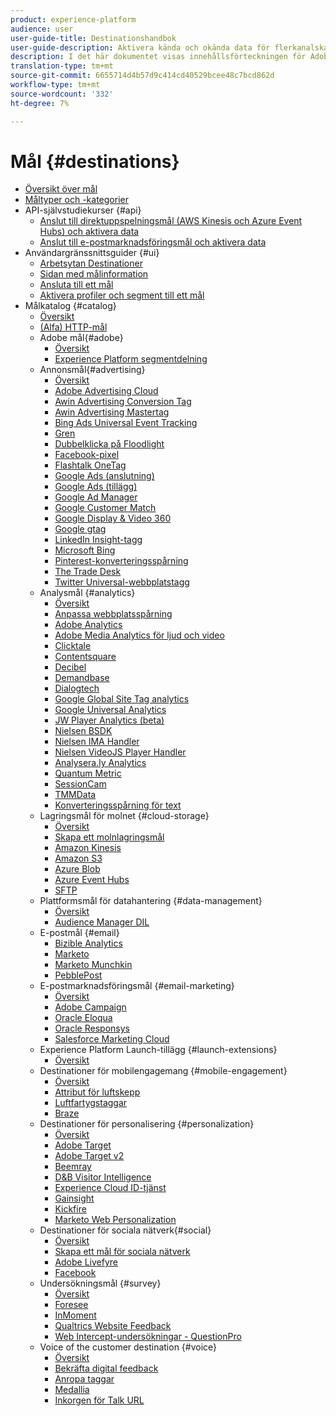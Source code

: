 ```yaml
---
product: experience-platform
audience: user
user-guide-title: Destinationshandbok
user-guide-description: Aktivera kända och okända data för flerkanalskampanjer, e-postkampanjer, riktad reklam och många andra användningsfall.
description: I det här dokumentet visas innehållsförteckningen för Adobe Experience Platform-destinationer
translation-type: tm+mt
source-git-commit: 6655714d4b57d9c414cd40529bcee48c7bcd862d
workflow-type: tm+mt
source-wordcount: '332'
ht-degree: 7%

---
```



# Mål {#destinations}

* [Översikt över mål](./home.md)
* [Måltyper och -kategorier](./destination-types.md)
* API-självstudiekurser {#api}
   * [Anslut till direktuppspelningsmål (AWS Kinesis och Azure Event Hubs) och aktivera data](./api/streaming-destinations.md)
   * [Anslut till e-postmarknadsföringsmål och aktivera data](./api/email-marketing.md)
* Användargränssnittsguider {#ui}
   * [Arbetsytan Destinationer](./ui/destinations-workspace.md)
   * [Sidan med målinformation](./ui/destination-details-page.md)
   * [Ansluta till ett mål](./ui/connect-destination.md)
   * [Aktivera profiler och segment till ett mål](./ui/activate-destinations.md)
* Målkatalog {#catalog}
   * [Översikt](./catalog/overview.md)
   * [ (Alfa) HTTP-mål](./catalog/http-destination.md)
   * Adobe mål{#adobe}
      * [Översikt](./catalog/adobe/overview.md)
      * [Experience Platform segmentdelning](https://experienceleague.adobe.com/docs/audience-manager/user-guide/implementation-integration-guides/integration-experience-platform/aam-aep-audience-sharing.html)
   * Annonsmål{#advertising}
      * [Översikt](./catalog/advertising/overview.md)
      * [Adobe Advertising Cloud](./catalog/advertising/adobe-advertising-cloud.md)
      * [Awin Advertising Conversion Tag](./catalog/advertising/awin-conversiontag.md)
      * [Awin Advertising Mastertag](./catalog/advertising/awin-mastertag.md)
      * [Bing Ads Universal Event Tracking](./catalog/advertising/bing-ads.md)
      * [Gren](./catalog/advertising/branch.md)
      * [Dubbelklicka på Floodlight](./catalog/advertising/doubleclick-floodlight.md)
      * [Facebook-pixel](./catalog/advertising/facebook-pixel.md)
      * [Flashtalk OneTag](./catalog/advertising/flashtalking.md)
      * [Google Ads (anslutning)](./catalog/advertising/google-ads-destination.md)
      * [Google Ads (tillägg)](./catalog/advertising/google-ads-extension.md)
      * [Google Ad Manager](./catalog/advertising/google-ad-manager.md)
      * [Google Customer Match](./catalog/advertising/google-customer-match.md)
      * [Google Display &amp; Video 360](./catalog/advertising/google-dv360.md)
      * [Google gtag](./catalog/advertising/gtag-advertising.md)
      * [LinkedIn Insight-tagg](./catalog/advertising/linkedin.md)
      * [Microsoft Bing](./catalog/advertising/bing.md)
      * [Pinterest-konverteringsspårning](./catalog/advertising/pinterest.md)
      * [The Trade Desk](./catalog/advertising/tradedesk.md)
      * [Twitter Universal-webbplatstagg](./catalog/advertising/twitter-uwt.md)
   * Analysmål {#analytics}
      * [Översikt](./catalog/analytics/overview.md)
      * [Anpassa webbplatsspårning](./catalog/analytics/adform.md)
      * [Adobe Analytics](./catalog/analytics/adobe-analytics.md)
      * [Adobe Media Analytics för ljud och video](./catalog/analytics/adobe-video-analytics.md)
      * [Clicktale](./catalog/analytics/clicktale.md)
      * [Contentsquare](./catalog/analytics/contentsquare.md)
      * [Decibel](./catalog/analytics/decibel.md)
      * [Demandbase](./catalog/analytics/demandbase.md)
      * [Dialogtech](./catalog/analytics/dialogtech.md)
      * [Google Global Site Tag analytics](./catalog/analytics/gtag-analytics.md)
      * [Google Universal Analytics](./catalog/analytics/google-universal-analytics.md)
      * [JW Player Analytics (beta)](./catalog/analytics/jw-player-analytics.md)
      * [Nielsen BSDK](./catalog/analytics/nielsen-bsdk.md)
      * [Nielsen IMA Handler](./catalog/analytics/nielsen-ima.md)
      * [Nielsen VideoJS Player Handler](./catalog/analytics/nielsen-videojs.md)
      * [Analysera.ly Analytics](./catalog/analytics/parsely.md)
      * [Quantum Metric](./catalog/analytics/quantum-metric.md)
      * [SessionCam](./catalog/analytics/sessioncam.md)
      * [TMMData](./catalog/analytics/tmmdata.md)
      * [Konverteringsspårning för text](./catalog/analytics/yext.md)
   * Lagringsmål för molnet {#cloud-storage}
      * [Översikt](./catalog/cloud-storage/overview.md)
      * [Skapa ett molnlagringsmål](./catalog/cloud-storage/workflow.md)
      * [Amazon Kinesis](./catalog/cloud-storage/amazon-kinesis.md)
      * [Amazon S3](./catalog/cloud-storage/amazon-s3.md)
      * [Azure Blob](./catalog/cloud-storage/azure-blob.md)
      * [Azure Event Hubs](./catalog/cloud-storage/azure-event-hubs.md)
      * [SFTP](./catalog/cloud-storage/sftp.md)
   * Plattformsmål för datahantering {#data-management}
      * [Översikt](./catalog/data-management/overview.md)
      * [Audience Manager DIL](./catalog/data-management/aam-dil-extension.md)
   * E-postmål {#email}
      * [Bizible Analytics](./catalog/email/bizible.md)
      * [Marketo](./catalog/email/marketo.md)
      * [Marketo Munchkin](./catalog/email/marketo-munchkin.md)
      * [PebblePost](./catalog/email/pebblepost.md)
   * E-postmarknadsföringsmål {#email-marketing}
      * [Översikt](./catalog/email-marketing/overview.md)
      * [Adobe Campaign](./catalog/email-marketing/adobe-campaign.md)
      * [Oracle Eloqua](./catalog/email-marketing/oracle-eloqua.md)
      * [Oracle Responsys](./catalog/email-marketing/oracle-responsys.md)
      * [Salesforce Marketing Cloud](./catalog/email-marketing/salesforce-marketing-cloud.md)
   * Experience Platform Launch-tillägg {#launch-extensions}
      * [Översikt](./catalog/launch-extensions/overview.md)
   * Destinationer för mobilengagemang {#mobile-engagement}
      * [Översikt](./catalog/mobile-engagement/overview.md)
      * [Attribut för luftskepp](./catalog/mobile-engagement/airship-attributes.md)
      * [Luftfartygstaggar](./catalog/mobile-engagement/airship-tags.md)
      * [Braze](./catalog/mobile-engagement/braze.md)
   * Destinationer för personalisering {#personalization}
      * [Översikt](./catalog/personalization/overview.md)
      * [Adobe Target](./catalog/personalization/adobe-target.md)
      * [Adobe Target v2](./catalog/personalization/adobe-target-v2.md)
      * [Beemray](./catalog/personalization/beemray.md)
      * [D&amp;B Visitor Intelligence](./catalog/personalization/dnb.md)
      * [Experience Cloud ID-tjänst](./catalog/personalization/adobe-ecid.md)
      * [Gainsight](./catalog/personalization/gainsight.md)
      * [Kickfire](./catalog/personalization/kickfire.md)
      * [Marketo Web Personalization](./catalog/personalization/marketo-web-personalization.md)
   * Destinationer för sociala nätverk{#social}
      * [Översikt](./catalog/social/overview.md)
      * [Skapa ett mål för sociala nätverk](./catalog/social/workflow.md)
      * [Adobe Livefyre](./catalog/social/adobe-livefyre.md)
      * [Facebook](./catalog/social/facebook.md)
   * Undersökningsmål {#survey}
      * [Översikt](./catalog/survey/overview.md)
      * [Foresee](./catalog/survey/foresee.md)
      * [InMoment](./catalog/survey/inmoment.md)
      * [Qualtrics Website Feedback](./catalog/survey/qualtrics.md)
      * [Web Intercept-undersökningar - QuestionPro](./catalog/survey/web-intercept-surveys.md)
   * Voice of the customer destination {#voice}
      * [Översikt](./catalog/voice/overview.md)
      * [Bekräfta digital feedback](./catalog/voice/confirmit-digital-feedback.md)
      * [Anropa taggar](./catalog/voice/invoca.md)
      * [Medallia](./catalog/voice/medallia.md)
      * [Inkorgen för Talk URL](./catalog/voice/talkurl.md)
